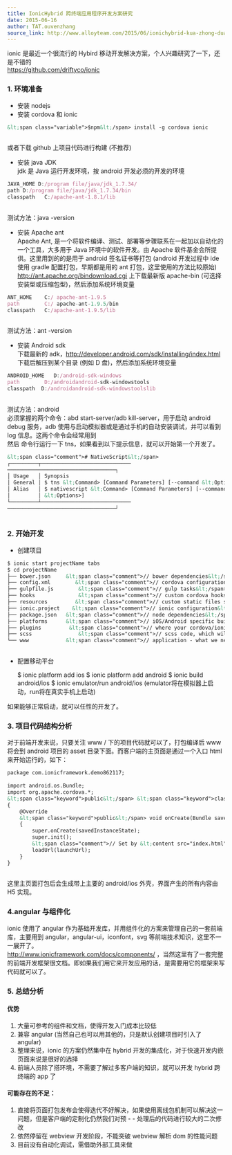 ```yaml
---
title: IonicHybrid 跨终端应用程序开发方案研究
date: 2015-06-16
author: TAT.ouvenzhang
source_link: http://www.alloyteam.com/2015/06/ionichybrid-kua-zhong-duan-ying-yong-cheng-xu-kai-fa-fang-an-yan-jiu/
---
```


<!-- {% raw %} - for jekyll -->

ionic 是最近一个很流行的 Hybird 移动开发解决方案，个人兴趣研究了一下，还是不错的  
<https://github.com/driftyco/ionic>

### 1. 环境准备

-   安装 nodejs
-   安装 cordova 和 ionic

```html
&lt;span class="variable">$npm&lt;/span> install -g cordova ionic
 
```

或者下载 github 上项目代码进行构建 (不推荐)

-   安装 java JDK  
    jdk 是 Java 运行开发环境，按 android 开发必须的开发的环境

```javascript
JAVA_HOME D:/program file/java/jdk_1.7.34/
path D:/program file/java/jdk_1.7.34/bin
classpath   C:/apache-ant-1.8.1/lib
 
```

测试方法：java -version

-   安装 Apache ant  
    Apache Ant, 是一个将软件编译、测试、部署等步骤联系在一起加以自动化的一个工具，大多用于 Java 环境中的软件开发。由 Apache 软件基金会所提供。这里用到的的是用于 android 签名证书等打包 (android 开发过程中 ide 使用 gradle 配置打包，早期都是用的 ant 打包，这里使用的方法比较原始)  
    <http://ant.apache.org/bindownload.cgi> 上下载最新版 apache-bin (可选择安装型或压缩包型)，然后添加系统环境变量

```javascript
ANT_HOME    C:/ apache-ant-1.9.5
path        C:/ apache-ant-1.9.5/bin
classpath   C:/apache-ant-1.9.5/lib
 
```

测试方法：ant -version

-   安装 Android sdk  
    下载最新的 adk，<http://developer.android.com/sdk/installing/index.html> 下载后解压到某个目录 (例如 D 盘)，然后添加系统环境变量

```javascript
ANDROID_HOME   D:/android-sdk-windows
path        D:/androidandroid-sdk-windowstools
classpath  D:/androidandroid-sdk-windowstoolslib
 
```

测试方法：android  
必须掌握的两个命令：abd start-server/adb kill-server，用于启动 android debug 服务，adb 使用与启动模拟器或是通过手机的自动安装调试，并可以看到 log 信息。这两个命令会经常用到  
然后 命令行运行一下 tns，如果看到以下提示信息，就可以开始第一个开发了。

```html
&lt;span class="comment"># NativeScript&lt;/span>
┌─────────┬─────────────────────────────
───────────────────────────────────┐
│ Usage   │ Synopsis                                                       │
│ General │ $ tns &lt;Command> [Command Parameters] [--command &lt;Options>]     │
│ Alias   │ $ nativescript &lt;Command> [Command Parameters] [--command       │
│         │ &lt;Options>]                                                     │
└─────────┴─────────────────────────────
───────────────────────────────────┘
 
```

### 2. 开始开发

-   创建项目

```html
$ ionic start projectName tabs
$ cd projectName
├── bower.json     &lt;span class="comment">// bower dependencies&lt;/span>
├── config.xml        &lt;span class="comment">// cordova configuration，例如标题和入口页面&lt;/span>
├── gulpfile.js        &lt;span class="comment">// gulp tasks&lt;/span>
├── hooks              &lt;span class="comment">// custom cordova hooks to execute on specific commands&lt;/span>
├── resources         &lt;span class="comment">// custom static files such as icon&lt;/span>
├── ionic.project    &lt;span class="comment">// ionic configuration&lt;/span>
├── package.json   &lt;span class="comment">// node dependencies&lt;/span>
├── platforms      &lt;span class="comment">// iOS/Android specific builds will reside here&lt;/span>
├── plugins         &lt;span class="comment">// where your cordova/ionic plugins will be installed&lt;/span>
├── scss               &lt;span class="comment">// scss code, which will output to www/css/&lt;/span>
└── www            &lt;span class="comment">// application - what we need pay attention。JS code and libs, CSS, images, etc.&lt;/span>
 
```

-   配置移动平台


    $ ionic platform add ios
    $ ionic platform add android
    $ ionic build android/ios
    $ ionic emulator/run android/ios (emulator将在模拟器上启动，run将在真实手机上启动)
     

如果能够正常启动，就可以任性的开发了。

### 3. 项目代码结构分析

对于前端开发来说，只要关注 www / 下的项目代码就可以了，打包编译后 www 将会到 android 项目的 asset 目录下面。而客户端的主页面是通过一个入口 html 来开始运行的，如下：

```html
package com.ionicframework.demo862117;
 
import android.os.Bundle;
import org.apache.cordova.*;
&lt;span class="keyword">public&lt;/span> &lt;span class="keyword">class&lt;/span> MainActivity &lt;span class="keyword">extends&lt;/span> CordovaActivity
{
    @Override
    &lt;span class="keyword">public&lt;/span> void onCreate(Bundle savedInstanceState)
    {
        super.onCreate(savedInstanceState);
        super.init();
        &lt;span class="comment">// Set by &lt;content src="index.html" /> in config.xml&lt;/span>
        loadUrl(launchUrl);
    }
}
 
```

这里主页面打包后会生成带上主要的 android/ios 外壳，界面产生的所有内容由 H5 实现。

### 4.angular 与组件化

ionic 使用了 angular 作为基础开发库，并用组件化的方案来管理自己的一套前端库，主要用到 angular，angular-ui，iconfont，svg 等前端技术知识，这里不一一展开了。  
<http://www.ionicframework.com/docs/components/> ，当然这里有了一套完整的前端开发框架很文档。即如果我们用它来开发应用的话，是需要用它的框架来写代码就可以了。

### 5. 总结分析

#### 优势

1.  大量可参考的组件和文档，使得开发入门成本比较低
2.  兼容 angular (当然自己也可以用其他的，只是默认创建项目时引入了 angular)
3.  整理来说，ionic 的方案仍然集中在 hybrid 开发的集成化，对于快速开发内嵌页面来说是很好的选择
4.  前端人员除了搭环境，不需要了解过多客户端的知识，就可以开发 hybrid 跨终端的 app 了

#### 可能存在的不足：

1.  直接将页面打包发布会使得迭代不好解决，如果使用离线包机制可以解决这一问题，但是客户端的定制化仍然我们对预 - - 处理后的代码进行较大的二次修改
2.  依然停留在 webview 开发阶段，不能突破 webview 解析 dom 的性能问题
3.  目前没有自动化调试，需借助外部工具来做


<!-- {% endraw %} - for jekyll -->